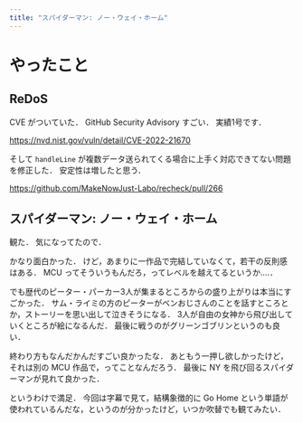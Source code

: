 ```yaml
---
title: "スパイダーマン: ノー・ウェイ・ホーム"
---
```


# やったこと

## ReDoS

CVE がついていた．
GitHub Security Advisory すごい．
実績1号です．

<https://nvd.nist.gov/vuln/detail/CVE-2022-21670>

そして `handleLine` が複数データ送られてくる場合に上手く対応できてない問題を修正した．
安定性は増したと思う．

<https://github.com/MakeNowJust-Labo/recheck/pull/266>

## スパイダーマン: ノー・ウェイ・ホーム

観た．
気になってたので．

かなり面白かった．
けど，あまりに一作品で完結していなくて，若干の反則感はある．
MCU ってそういうもんだろ，ってレベルを越えてるというか‥‥．

でも歴代のピーター・パーカー3人が集まるところからの盛り上がりは本当にすごかった．
サム・ライミの方のピーターがベンおじさんのことを話すところとか，ストーリーを思い出して泣きそうになる．
3人が自由の女神から飛び出していくところが絵になるんだ．
最後に戦うのがグリーンゴブリンというのも良い．

終わり方もなんだかんだすごい良かったな．
あともう一押し欲しかったけど，それは別の MCU 作品で，ってことなんだろう．
最後に NY を飛び回るスパイダーマンが見れて良かった．

というわけで満足．
今回は字幕で見て，結構象徴的に Go Home という単語が使われているんだな，というのが分かったけど，いつか吹替でも観てみたい．
